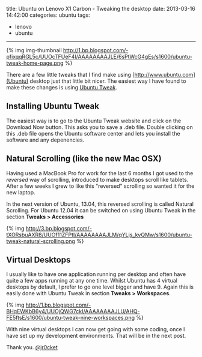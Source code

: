 title: Ubuntu on Lenovo X1 Carbon - Tweaking the desktop
date: 2013-03-16 14:42:00
categories: ubuntu
tags: 
- lenovo
- ubuntu
---

{% img img-thumbnail http://1.bp.blogspot.com/-pfixqqRGL5c/UUOcTFUeF4I/AAAAAAAAJLE/6sPtWcG4gEs/s1600/ubuntu-tweak-home-page.png %}

There are a few little tweaks that I find make using [http://www.ubuntu.com](Ubuntu) desktop just that little bit nicer.  The easiest way I have found to make these changes is using [Ubuntu Tweak](http://ubuntu-tweak.com/).

<!-- more -->

## Installing Ubuntu Tweak

The easiest way is to go to the Ubuntu Tweak website and click on the Download Now button.  This asks you to save a .deb file.  Double clicking on this .deb file opens the Ubuntu software center and lets you install the software and any depenencies.

## Natural Scrolling (like the new Mac OSX)

Having used a MacBook Pro for work for the last 6 months I got used to the *reversed* way of scrolling, introduced to make desktops scroll like tablets.  After a few weeks I grew to like this "reversed" scrolling so wanted it for the new laptop.

In the next version of Ubuntu, 13.04, this reversed scrolling is called Natural Scrolling.  For Ubuntu 12.04 it can be switched on using Ubuntu Tweak in the section **Tweaks > Accessories**

{% img http://3.bp.blogspot.com/-tXORsbuAXR8/UUOf11ZFPtI/AAAAAAAAJLM/qYLjs_kvQMw/s1600/ubuntu-tweak-natural-scrolling.png %}

## Virtual Desktops

I usually like to have one application running per desktop and often have quite a few apps running at any one time.  Whilst Ubuntu has 4 virtual desktops by default, I prefer to go one level bigger and have 9.  Again this is easily done with Ubuntu Tweak in section **Tweaks > Workspaces**.

{% img http://1.bp.blogspot.com/-BHqEWKbB6y4/UUOjQWG7ckI/AAAAAAAAJLU/AHQ-FE5ftsE/s1600/ubuntu-tweak-nine-workspaces.png %}

With nine virtual desktops I can now get going with some coding, once I have set up my development environments.  That will be in the next post.

Thank you.
[@jr0cket](https://twitter.com/jr0cket)
